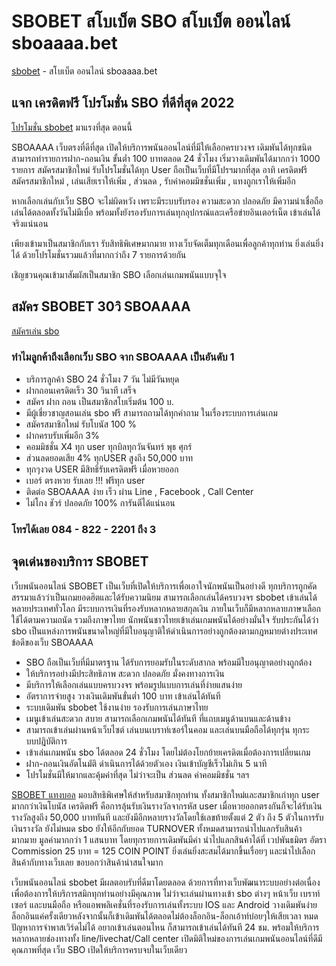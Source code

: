# SBOBET สโบเบ็ต SBO สโบเบ็ต ออนไลน์ sboaaaa.bet

[sbobet]( https://www.sboaaaa.bet/) - สโบเบ็ต ออนไลน์ sboaaaa.bet

## แจก เครดิตฟรี โปรโมชั่น SBO ที่ดีที่สุด 2022

[โปรโมชั่น sbobet]( https://www.sboaaaa.bet/) มาแรงที่สุด ตอนนี้

SBOAAAA เว็บตรงที่ดีที่สุด เปิดให้บริการพนันออนไลน์ที่มีให้เลือกครบวงจร เดิมพันได้ทุกชนิด สามารถทำรายการฝาก-ถอนเงิน ขั้นต่ำ 100 บาทตลอด 24 ชั่วโมง เริ่มวางเดิมพันได้มากกว่า 1000 รายการ
สมัครสมาชิกใหม่ รับโปรโมชั่นได้ทุก User ถือเป็นเว็บที่มีโปรฯมากที่สุด อาทิ เครดิตฟรี สมัครสมาชิกใหม่ , เล่นเสียเราให้เพิ่ม , ส่วนลด , รับค่าคอมมิชชั่นเพิ่ม , แทงถูกเราให้เพิ่มอีก

หากเลือกเล่นกับเว็บ SBO จะไม่ผิดหวัง เพราะมีระบบรับรอง ความสะดวก ปลอดภัย มีความน่าเชื่อถือ เล่นได้ตลอดทั้งวันไม่มีเบื่อ พร้อมทั้งยังรองรับการเล่นทุกอุปกรณ์และเครือข่ายอินเตอร์เน็ต เข้าเล่นได้จริงแน่นอน

เพียงเข้ามาเป็นสมาชิกกับเรา รับสิทธิพิเศษมากมาย ทางเว็บจัดเต็มทุกเดือนเพื่อลูกค้าทุกท่าน
ยิ่งเล่นยิ่งได้ ด้วยโปรโมชั่นรวมแล้วที่มากกว่าถึง 7 รายการด้วยกัน

เชิญชวนคุณเข้ามาสัมผัสเป็นสมาชิก SBO เลือกเล่นเกมพนันแบบจุใจ

## สมัคร SBOBET 30วิ SBOAAAA

[สมัครเล่น sbo](https://line.me/R/ti/p/@sbo-aaaa)


### ทำไมลูกค้าถึงเลือกเว็บ SBO จาก SBOAAAA เป็นอันดับ 1

* บริการลูกค้า SBO 24 ชั่วโมง 7 วัน ไม่มีวันหยุด
* ฝากถอนเครดิตเร็ว 30 วินาที เสร็จ
* สมัคร ฝาก ถอน เป็นสมาชิกสโบเริ่มต้น 100 บ.
* มีผู้เชี่ยวชาญสอนเล่น sbo ฟรี สามารถถามได้ทุกคำถาม ในเรื่องระบบการเล่นเกม
* สมัครสมาชิกใหม่ รับโบนัส 100 %
* ฝากครบรับเพิ่มอีก 3%
* คอมมิชชั่น X4 ทุก user ทุกบิลทุกวันจันทร์ พุธ ศุกร์
* ส่วนลดยอดเสีย 4% ทุกUSER สูงถึง 50,000 บาท
* ทุกๆงวด USER มีสิทธิ์รับเครดิตฟรี เมื่อหวยออก
* เบอร์ ตรงหวย รับเลย !!! ฟรีทุก user
* ติดต่อ SBOAAAA ง่าย เร็ว ผ่าน Line , Facebook , Call Center
* ไม่โกง ชัวร์ ปลอดภัย 100% การันตีได้แน่นอน

### โทรได้เลย 084 - 822 - 2201 ถึง 3

## จุดเด่นของบริการ SBOBET
เว็บพนันออนไลน์ SBOBET เป็นเว็บที่เปิดให้บริการเพื่อเอาใจนักพนันเป็นอย่างดี ทุกบริการถูกคัดสรรมาแล้วว่าเป็นเกมยอดฮิตและได้รับความนิยม สามารถเลือกเล่นได้ครบวงจร sbobet เข้าเล่นได้หลายประเทศทั่วโลก มีระบบการเงินที่รองรับหลากหลายสกุลเงิน ภายในเว็บก็มีหลากหลายภาษาเลือกใช้ได้ตามความถนัด รวมถึงภาษาไทย นักพนันชาวไทยเข้าเล่นเกมพนันได้อย่างมั่นใจ รับประกันได้ว่า sbo เป็นแหล่งการพนันขนาดใหญ่ที่มีใบอนุญาติให้ดำเนินการอย่างถูกต้องตามกฎหมายต่างประเทศ
ข้อดีของเว็บ SBOAAAA

* SBO ถือเป็นเว็บที่มีมาตรฐาน ได้รับการยอมรับในระดับสากล พร้อมมีใบอนุญาตอย่างถูกต้อง
* ให้บริการอย่างมีประสิทธิภาพ สะดวก ปลอดภัย มั่งคงทางการเงิน
* มีบริการให้เลือกเล่นแบบครบวงจร พร้อมรูปแบบการเล่นที่ง่ายแสนง่าย
* อัตราการจ่ายสูง วางเงินเดิมพันขั่นต่ำ 100 บาท เข้าเล่นได้ทันที
* ระบบเดิมพัน sbobet ใช้งานง่าย รองรับการเล่นภาษาไทย
* เมนูเข้าเล่นสะดวก สบาย สามารถเลือกเกมพนันได้ทันที ที่แถบเมนูด้านบนและด้านข้าง
* สามารถเข้าเล่นผ่านหน้าเว็บไซต์ เล่นบนเบราท์เซอร์ในคอม และเล่นบนมือถือได้ทุกรุ่น ทุกระบบปฎิบัติการ
* เข้าเล่นเกมพนัน sbo ได้ตลอด 24 ชั่วโมง โดยไม่ต้องโยกย้ายเครดิตเมื่อต้องการเปลี่ยนเกม
* ฝาก-ถอนเงินอัตโนมัติ ดำเนินการได้ด้วยตัวเอง เงินเข้าบัญชีเร็วไม่เกิน 5 นาที
* โปรโมชั่นมีให้มากและคุ้มค่าที่สุด ไม่ว่าจะเป็น ส่วนลด ค่าคอมมิชชั่น ฯลฯ

[SBOBET แทงบอล](https://www.sboaaaa.bet/betting-online) มอบสิทธิพิเศษให้สำหรับสมาชิกทุกท่าน ทั้งสมาชิกใหม่และสมาชิกเก่าทุก user มากกว่าเงินโบนัส เครดิตฟรี คือการลุ้นรับเงินรางวัลจากรหัส user เมื่อหวยออกตรงกันก็จะได้รับเงินรางวัลสูงถึง 50,000 บาททันที และยังมีอีกหลายรางวัลโดยใช้เลขท้ายตั้งแต่ 2 ตัว ถึง 5 ตัวในการรับเงินรางวัล
ยังไม่หมด sbo ยังให้อีกกับยอด  TURNOVER ทั้งหมดสามารถนำไปแลกรับสินค้ามากมาย มูลค่ามากกว่า 1 แสนบาท โดยทุกรายการเดิมพันมีค่า นำไปแลกสินค้าได้ที่ เวปพันธมิตร อัตรา Commission 25 บาท = 125 COIN POINT ยิ่งเล่นยิ่งสะสมได้มากขึ้นเรื่อยๆ และนำไปเลือกสินค้ากับทางเว็บเลย ขอบอกว่าสินค้าน่าสนใจมาก

เว็บพนันออนไลน์ sbobet มีผลตอบรับที่ดีมาโดยตลอด ด้วยการที่ทางเว็บพัฒนาระบบอย่างต่อเนื่อง เพื่อต้องการให้บริการสมิกทุกท่านอย่างมีคุณภาพ ไม่ว่าจะเล่นผ่านทางเข้า sbo ต่างๆ หน้าเว็บ เบราท์เซอร์ และบนมือถือ หรือแอพพลิเคชั่นที่รองรับการเล่นทั้งระบบ IOS และ Android วางเดิมพันง่าย ล็อกอินแค่ครั้งเดียวหลังจากนั้นก็เข้าเดิมพันได้ตลอดไม่ต้องล็อกอิน-ล็อกเอ้าท์บ่อยๆให้เสียเวลา หมดปัญหาการจำพาสเวิร์ดไม่ได้ อยากเข้าเล่นตอนไหน ก็สามารถเข้าเล่นได้ทันที 24 ชม. พร้อมให้บริการหลากหลายช่องทางทั้ง line/livechat/Call center เปิดมิติใหม่ของการเล่นเกมพนันออนไลน์ที่ดีมีคุณภาพที่สุด เว็บ SBO เปิดให้บริการครบจบในเว็บเดียว
